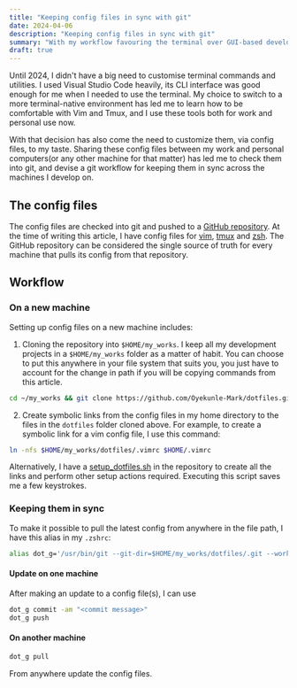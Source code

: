 ```yaml
---
title: "Keeping config files in sync with git"
date: 2024-04-06
description: "Keeping config files in sync with git"
summary: "With my workflow favouring the terminal over GUI-based development tools, my config files for the common terminal utilities I use daily have been growing as I build proficiency in Vim and Tmux. In this article, I will show you how I use git to keep my config files in sync across machines."
draft: true
---
```


Until 2024, I didn't have a big need to customise terminal commands and utilities. I used Visual Studio Code heavily, its CLI interface was good enough for me when I needed to use the terminal. My choice to switch to a more terminal-native environment has led me to learn how to be comfortable with Vim and Tmux, and I use these tools both for work and personal use now.

With that decision has also come the need to customize them, via config files, to my taste. Sharing these config files between my work and personal computers(or any other machine for that matter) has led me to check them into git, and devise a git workflow for keeping them in sync across the machines I develop on.

## The config files

The config files are checked into git and pushed to a [GitHub repository](https://github.com/Oyekunle-Mark/dotfiles/tree/master). At the time of writing this article, I have config files for [vim](https://github.com/Oyekunle-Mark/dotfiles/blob/master/.vimrc), [tmux](https://github.com/Oyekunle-Mark/dotfiles/blob/master/.tmux.conf) and [zsh](https://github.com/Oyekunle-Mark/dotfiles/blob/master/.zshrc). The GitHub repository can be considered the single source of truth for every machine that pulls its config from that repository.

## Workflow

### On a new machine

Setting up config files on a new machine includes:

1. Cloning the repository into `$HOME/my_works`. I keep all my development projects in a `$HOME/my_works` folder as a matter of habit. You can choose to put this anywhere in your file system that suits you, you just have to account for the change in path if you will be copying commands from this article.

```sh
cd ~/my_works && git clone https://github.com/Oyekunle-Mark/dotfiles.git
```

2. Create symbolic links from the config files in my home directory to the files in the `dotfiles` folder cloned above. For example, to create a symbolic link for a vim config file, I use this command:

```sh
ln -nfs $HOME/my_works/dotfiles/.vimrc $HOME/.vimrc
```

Alternatively, I have a [setup_dotfiles.sh](https://github.com/Oyekunle-Mark/dotfiles/blob/master/setup_dotfiles.sh) in the repository to create all the links and perform other setup actions required. Executing this script saves me a few keystrokes.

### Keeping them in sync

To make it possible to pull the latest config from anywhere in the file path, I have this alias in my `.zshrc`:

```sh
alias dot_g='/usr/bin/git --git-dir=$HOME/my_works/dotfiles/.git --work-tree=$HOME/my_works/dotfiles'
```

#### Update on one machine

After making an update to a config file(s), I can use

```sh
dot_g commit -am "<commit message>"
dot_g push
```

#### On another machine

```sh
dot_g pull
```

From anywhere update the config files.
